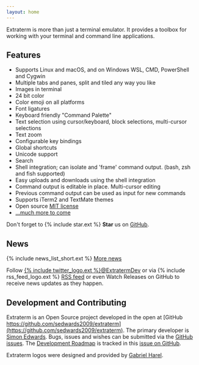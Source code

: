 ```yaml
---
layout: home
---
```


Extraterm is more than just a terminal emulator. It provides a toolbox for working with your terminal and command line applications.


## Features

* Supports Linux and macOS, and on Windows WSL, CMD, PowerShell and Cygwin
* Multiple tabs and panes, split and tiled any way you like
* Images in terminal
* 24 bit color
* Color emoji on all platforms
* Font ligatures
* Keyboard friendly "Command Palette"
* Text selection using cursor/keyboard, block selections, multi-cursor selections
* Text zoom
* Configurable key bindings
* Global shortcuts
* Unicode support
* Search
* Shell integration; can isolate and 'frame' command output. (bash, zsh and fish supported)
* Easy uploads and downloads using the shell integration
* Command output is editable in place. Multi-cursor editing
* Previous command output can be used as input for new commands
* Supports iTerm2 and TextMate themes
* Open source [MIT license](https://github.com/sedwards2009/extraterm/blob/master/LICENSE.txt)
* [...much more to come](https://github.com/sedwards2009/extraterm/issues/30)

Don't forget to {% include star.ext %} **Star** us on [GitHub](https://github.com/sedwards2009/extraterm).


## News
{% include news_list_short.ext %}
[More news](news.html)

Follow [{% include twitter_logo.ext %}@ExtratermDev](https://twitter.com/ExtratermDev) or via {% include rss_feed_logo.ext %} <a rel="alternate" type="application/rss+xml" href="feed.xml">RSS feed</a> or even Watch Releases on GitHub to receive news updates as they happen.


## Development and Contributing

Extraterm is an Open Source project developed in the open at [GitHub https://github.com/sedwards2009/extraterm](https://github.com/sedwards2009/extraterm). The primary developer is [Simon Edwards](mailto:simon@simonzone.com). Bugs, issues and wishes can be submitted via the [GitHub issues](https://github.com/sedwards2009/extraterm/issues). The [Development Roadmap](https://github.com/sedwards2009/extraterm/issues/30) is tracked in this [issue on GitHub](https://github.com/sedwards2009/extraterm/issues/30).

Extraterm logos were designed and provided by [Gabriel Harel](https://github.com/g-harel).
